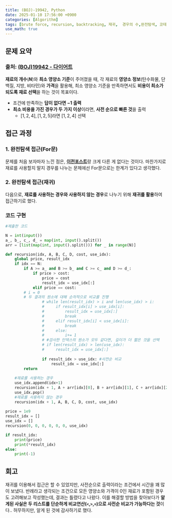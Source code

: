 ```yaml
---
title: (BOJ)-19942, Python
date: 2025-01-10 17:56:00 +0900
categories: [Algorithm]
tags: [brute force, recursion, backtracking, 재귀,  경우의 수,완전탐색, 코테]     # TAG names should always be lowercase
use_math: true
---
```


## **문제 요약**
### 출처: [(BOJ)19942 - 다이어트](https://www.acmicpc.net/problem/19942)  

**재료의 개수**(**$N$**)와 **최소 영양소 기준**이 주어졌을 때, 각 재료의 **영양소 정보**(탄수화물, 단백질, 지방, 비타민)와 **가격**을 활용해, 최소 영양소 기준을 만족하면서도 **비용이 최소가 되도록 재료 선택**을 하는 것이 목표이다.

* 조건에 만족하는 **답이 없다면 $-1$ 출력**
* **최소 비용을 가진 경우가 두 가지 이상**이라면, **사전 순으로 빠른 것**을 출력
	* $[1, 2 ,4], [1, 2, 5]$라면 $[1, 2, 4]$ 선택


## **접근 과정**

### **1. 완전탐색 접근(For문)**
문제를 처음 보자마자 느낀 점은, [**이전포스트**](https://mcw1415.github.io/posts/baekjoon-2961/)랑 크게 다른 게 없다는 것이다. 마찬가지로 재료를 사용할지 말지 경우를 나누는 문제에선 For문으로는 한계가 있다고 생각했다.

### **2. 완전탐색 접근(재귀)**

다음으로, **재료를 사용하는 경우와 사용하지 않는 경우**로 나누기 위해 **재귀를 활용**하여 접근하기로 했다.

### **코드 구현**

```python
#제출한 코드 

N = int(input())
a_, b_, c_, d_ = map(int, input().split())
arr = [list(map(int, input().split())) for _ in range(N)]

def recursion(idx, A, B, C, D, cost, use_idx):
    global price, result_idx
    if idx == N:
        if A >= a_ and B >= b_ and C >= c_ and D >= d_:
            if price > cost:
                price = cost
                result_idx = use_idx[:]
            elif price == cost:
		# i = 0 
		# 두 결과의 원소에 대해 순차적으로 비교를 진행
                # while len(result_idx) > i and len(use_idx) > i: 
                #     if result_idx[i] > use_idx[i]:
                #         result_idx = use_idx[:]
                #         break
                #     elif result_idx[i] < use_idx[i]:
                #         break
                #     else:
                #         i+= 1
                # #검사한 인덱스의 원소가 모두 같다면, 길이가 더 짧은 것을 선택
                # if len(result_idx) > len(use_idx): 
                #     result_idx = use_idx[:] 
                
                if result_idx > use_idx: #사전순 비교
                    result_idx = use_idx[:]    
        return 
    
    #재료를 사용하는 경우
    use_idx.append(idx+1)
    recursion(idx + 1, A + arr[idx][0], B + arr[idx][1], C + arr[idx][2], D + arr[idx][3], cost + arr[idx][4], use_idx)
    use_idx.pop()
    #재료를 사용하지 않는 경우
    recursion(idx + 1, A, B, C, D, cost, use_idx)
	
price = 1e9
result_idx = []
use_idx = []
recursion(0, 0, 0, 0, 0, 0, use_idx)

if result_idx:
    print(price)
    print(*result_idx)
else:
    print(-1)    
```

## **회고**
재귀를 이용해서 접근은 할 수 있었지만, 사전순으로 출력이라는 조건에서 시간을 꽤 많이 보냈다. 반례라고 생각되는 조건으로 모든 영양소와 가격이 0인 재료가 포함된 경우도 고려해보고 작성했는데, 결과는 틀렸다고 나왔다. 이를 해결할 방법을 찾아보다가 **알게된 사실은 두 리스트를 단순하게 비교연산(`<`,`>`,`=`)으로 사전순 비교가 가능하다는 것**이다.. 허무하지만, 알게 된 것에 감사하기로 했다.
